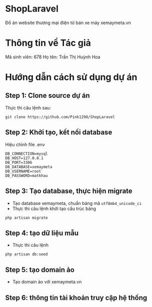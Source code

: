 # ShopLaravel
Đồ án website thương mại điện tử bán xe máy xemaymeta.vn

# Thông tin về Tác giả
Mã sinh viên: 678
Họ tên: Trần Thị Huỳnh Hoa

# Hướng dẫn cách sử dụng dự án
## Step 1: Clone source dự án
Thực thi câu lệnh sau:
```
git clone https://github.com/Pink1298/ShopLaravel
```

## Step 2: Khởi tạo, kết nối database
Hiệu chỉnh file .env
```
DB_CONNECTION=mysql
DB_HOST=127.0.0.1
DB_PORT=3306
DB_DATABASE=xemaymeta
DB_USERNAME=root
DB_PASSWORD=matkhau
```

## Step 3: Tạo database, thực hiện migrate
- Tạo database xemaymeta, chuẩn bảng mã `utf8mb4_unicode_ci`
- Thực thi câu lệnh khởi tạo cấu trúc bảng
```
php artisan migrate
```

## Step 4: tạo dữ liệu mẫu
- Thực thi câu lệnh
```
php artisan db:seed
```

## Step 5: tạo domain ảo
- Tạo domain ảo với xemaymeta.vn

## Step 6: thông tin tài khoản truy cập hệ thống

